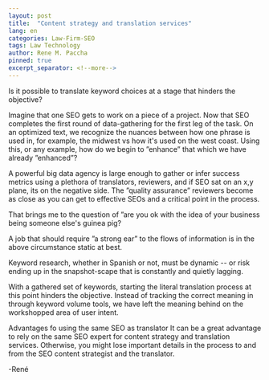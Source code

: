 ```yaml
---
layout: post
title:  "Content strategy and translation services"
lang: en
categories: Law-Firm-SEO
tags: Law Technology
author: Rene M. Paccha
pinned: true
excerpt_separator: <!--more-->
---
```




Is it possible to translate keyword choices at a stage that hinders the objective?

Imagine that one SEO gets to work on a piece of a project. Now that SEO completes the first round of data-gathering for the first leg of the task. On an optimized text, we recognize the nuances between how one phrase is used in, for example, the midwest vs how it's used on the west coast.  Using this, or any example, how do we begin to ”enhance” that which we have already ”enhanced”?

A powerful big data agency is large enough to gather or infer success metrics using a plethora of translators, reviewers,  and if SEO sat on an x,y plane, its on the negative side.  The ”quality assurance” reviewers become as close as you can get to effective SEOs and a critical point in the process.

That brings me to the question of ”are you ok with the idea of your business being someone else's guinea pig?

A job that should require ”a strong ear” to the flows of information is in the above circumstance static at best.  

Keyword research, whether in Spanish or not, must be dynamic -- or risk ending up in the snapshot-scape that is constantly and  quietly lagging.

With a gathered set of keywords, starting the literal translation process at this point hinders the objective.    Instead of tracking the correct meaning in through keyword volume tools,  we have left the meaning behind on the workshopped area of user intent.




Advantages fo using the same SEO as translator
It can be a great advantage to rely on the same SEO expert for content strategy and translation services. Otherwise, you might lose important details in the process to and from the SEO content strategist and the translator.

-René
